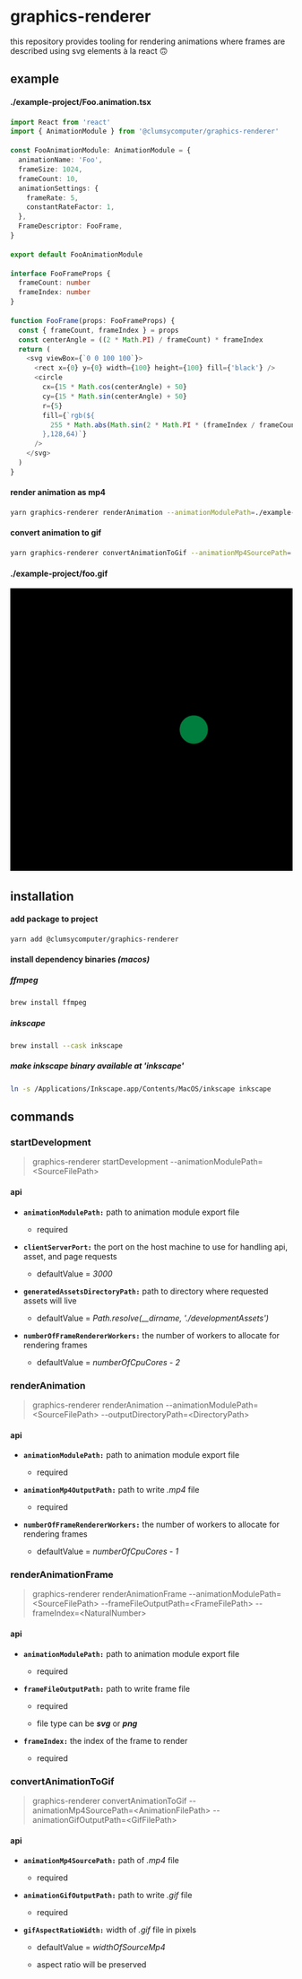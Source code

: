 # graphics-renderer

this repository provides tooling for rendering animations where frames are described using svg elements à la react 🙃

## example

#### ./example-project/Foo.animation.tsx

```typescript
import React from 'react'
import { AnimationModule } from '@clumsycomputer/graphics-renderer'

const FooAnimationModule: AnimationModule = {
  animationName: 'Foo',
  frameSize: 1024,
  frameCount: 10,
  animationSettings: {
    frameRate: 5,
    constantRateFactor: 1,
  },
  FrameDescriptor: FooFrame,
}

export default FooAnimationModule

interface FooFrameProps {
  frameCount: number
  frameIndex: number
}

function FooFrame(props: FooFrameProps) {
  const { frameCount, frameIndex } = props
  const centerAngle = ((2 * Math.PI) / frameCount) * frameIndex
  return (
    <svg viewBox={`0 0 100 100`}>
      <rect x={0} y={0} width={100} height={100} fill={'black'} />
      <circle
        cx={15 * Math.cos(centerAngle) + 50}
        cy={15 * Math.sin(centerAngle) + 50}
        r={5}
        fill={`rgb(${
          255 * Math.abs(Math.sin(2 * Math.PI * (frameIndex / frameCount)))
        },128,64)`}
      />
    </svg>
  )
}
```

#### render animation as mp4

```bash
yarn graphics-renderer renderAnimation --animationModulePath=./example-project/Foo.animation.tsx --outputDirectoryPath=./example-project"
```

#### convert animation to gif

```bash
yarn graphics-renderer convertAnimationToGif --animationMp4SourcePath=./example-project/foo.mp4 --animationGifOutputPath=./example-project/foo.gif --gifAspectRatioWidth=512
```

#### ./example-project/foo.gif

![Foo Animation Gif](/assets/foo.gif)

## installation

#### add package to project

```bash
yarn add @clumsycomputer/graphics-renderer
```

#### install dependency binaries _(macos)_

##### ffmpeg

```bash
brew install ffmpeg
```

##### inkscape

```bash
brew install --cask inkscape
```

##### make inkscape binary available at 'inkscape'

```bash
ln -s /Applications/Inkscape.app/Contents/MacOS/inkscape inkscape
```

## commands

### startDevelopment

> graphics-renderer startDevelopment --animationModulePath=\<SourceFilePath>

#### api

- **`animationModulePath:`** path to animation module export file

  - required

- **`clientServerPort:`** the port on the host machine to use for handling api, asset, and page requests

  - defaultValue = _3000_

- **`generatedAssetsDirectoryPath:`** path to directory where requested assets will live

  - defaultValue = _Path.resolve(\_\_dirname, './developmentAssets')_

- **`numberOfFrameRendererWorkers:`** the number of workers to allocate for rendering frames

  - defaultValue = _numberOfCpuCores - 2_

### renderAnimation

> graphics-renderer renderAnimation --animationModulePath=\<SourceFilePath> --outputDirectoryPath=\<DirectoryPath>

#### api

- **`animationModulePath:`** path to animation module export file

  - required

- **`animationMp4OutputPath:`** path to write _.mp4_ file

  - required

- **`numberOfFrameRendererWorkers:`** the number of workers to allocate for rendering frames

  - defaultValue = _numberOfCpuCores - 1_

### renderAnimationFrame

> graphics-renderer renderAnimationFrame --animationModulePath=\<SourceFilePath> --frameFileOutputPath=\<FrameFilePath> --frameIndex=\<NaturalNumber>

#### api

- **`animationModulePath:`** path to animation module export file

  - required

- **`frameFileOutputPath:`** path to write frame file

  - required

  - file type can be _**svg**_ or _**png**_

- **`frameIndex:`** the index of the frame to render

  - required

### convertAnimationToGif

> graphics-renderer convertAnimationToGif --animationMp4SourcePath=\<AnimationFilePath> --animationGifOutputPath=\<GifFilePath>

#### api

- **`animationMp4SourcePath:`** path of _.mp4_ file

  - required

- **`animationGifOutputPath:`** path to write _.gif_ file

  - required

- **`gifAspectRatioWidth:`** width of _.gif_ file in pixels

  - defaultValue = _widthOfSourceMp4_

  - aspect ratio will be preserved
